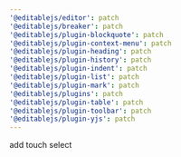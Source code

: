```yaml
---
'@editablejs/editor': patch
'@editablejs/breaker': patch
'@editablejs/plugin-blockquote': patch
'@editablejs/plugin-context-menu': patch
'@editablejs/plugin-heading': patch
'@editablejs/plugin-history': patch
'@editablejs/plugin-indent': patch
'@editablejs/plugin-list': patch
'@editablejs/plugin-mark': patch
'@editablejs/plugins': patch
'@editablejs/plugin-table': patch
'@editablejs/plugin-toolbar': patch
'@editablejs/plugin-yjs': patch
---
```


add touch select
